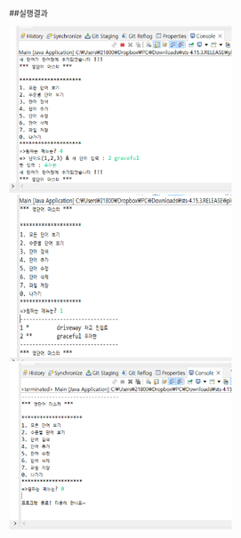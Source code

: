 ##실행결과

<img src="https://github.com/ark1210/Wordproject1/blob/main/Screenshot/%EB%8B%A8%EC%96%B4%EC%B6%94%EA%B0%80.PNG?raw=true" width="400" height="300"/>

<img src="https://github.com/ark1210/Wordproject1/blob/main/Screenshot/%EB%AA%A8%EB%93%A0%EB%8B%A8%EC%96%B4%EB%B3%B4%EA%B8%B0.PNG?raw=true" width="400" height="300"/>

<img src="https://github.com/ark1210/Wordproject1/blob/main/Screenshot/%EB%82%98%EA%B0%80%EA%B8%B0.PNG?raw=true" width="400" height="300"/>
